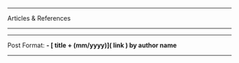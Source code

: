 *******************************
Articles & References
*******************************





***

Post Format: **\- \[ title + (mm/yyyy)\]\( link \) by author name**

***
